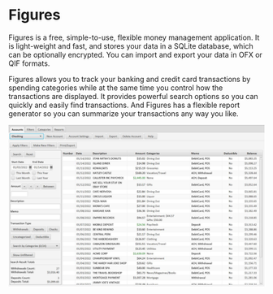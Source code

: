 # Figures
Figures is a free, simple-to-use, flexible money management application.  It is light-weight and fast, and stores your data in a SQLite database, which can be optionally encrypted.  You can import and export your data in OFX or QIF formats. 

Figures allows you to track your banking and credit card transactions by spending categories while at the same time you control how the transactions are displayed.  It provides powerful search options so you can quickly and easily find transactions.  And Figures has a flexible report generator so you can summarize your transactions any way you like.


![alt text](https://github.com/pjacobsma/Figures/blob/main/Accounts.jpg?raw=true)
